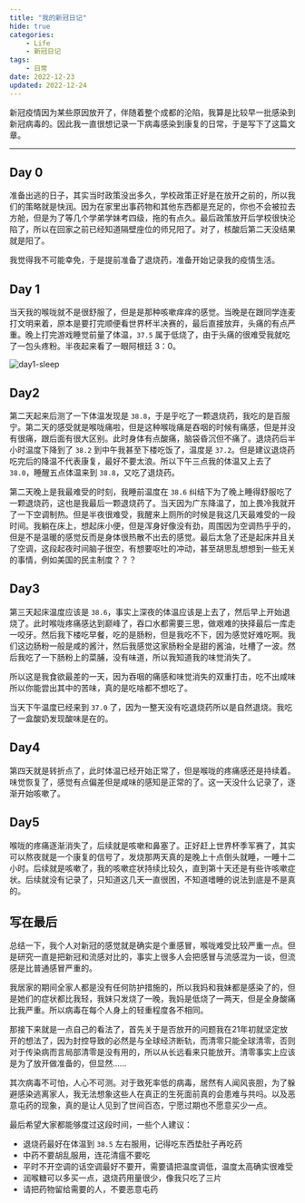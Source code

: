 ```yaml
---
title: "我的新冠日记"
hide: true
categories:
    - Life
    - 新冠日记
tags:
    - 日常
date: 2022-12-23
updated: 2022-12-24
---
```


新冠疫情因为某些原因放开了，伴随着整个成都的沦陷，我算是比较早一批感染到新冠病毒的。因此我一直很想记录一下病毒感染到康复的日常，于是写下了这篇文章。
<!-- more -->

---
## Day 0

准备出逃的日子，其实当时政策没出多久，学校政策正好是在放开之前的，所以我们的策略就是快润。因为在家里出事药物和其他东西都是充足的，你也不会被拉去方舱，但是为了等几个学弟学妹考四级，拖的有点久。最后政策放开后学校很快沦陷了，所以在回家之前已经知道隔壁座位的师兄阳了。对了，核酸后第二天没结果就是阳了。

我觉得我不可能幸免，于是提前准备了退烧药，准备开始记录我的疫情生活。

## Day 1

当天我的喉咙就不是很舒服了，但是是那种咳嗽痒痒的感觉。当晚是在跟同学连麦打文明来着，原本是要打完顺便看世界杯半决赛的，最后直接放弃，头痛的有点严重。晚上打完游戏睡觉前量了体温，`37.5` 属于低烧了，由于头痛的很难受我就吃了一包头疼粉。半夜起来看了一眼阿根廷 3：0。

![day1-sleep](https://img.inzamz.top/TyporaAutoUpload/day1-sleep.jpeg)

## Day2

第二天起来后测了一下体温发现是 `38.8`，于是乎吃了一颗退烧药，我吃的是百服宁。第二天的感受就是喉咙痛啦，但是这种喉咙痛是吞咽的时候有痛感，但是并没有很痛，跟后面有很大区别。此时身体有点酸痛，脑袋昏沉但不痛了。退烧药后半小时温度下降到了 `38.2` 到中午我甚至下楼吃饭了，温度是 `37.2`。但是建议退烧药吃完后的降温不代表康复，最好不要太浪。所以下午三点我的体温又上去了 `38.0`，睡醒五点体温来到 `38.8`，又吃了退烧药。

第二天晚上是我最难受的时刻，我睡前温度在 `38.6` 纠结下为了晚上睡得舒服吃了一颗退烧药，这也是我最后一颗退烧药了。当天因为广东降温了，加上畏冷我就开了一下空调制热。但是半夜很难受，我醒来上厕所的时候是我这几天最难受的一段时间。我躺在床上，想起床小便，但是浑身好像没有劲，周围因为空调热乎乎的，但是不是温暖的感觉反而是身体很热散不出去的感觉。最后太急了还是起床并且关了空调，这段起夜时间脑子很空，有想要呕吐的冲动，甚至胡思乱想想到一些无关的事情，例如美国的民主制度？？？

## Day3

第三天起床温度应该是 `38.6`，事实上深夜的体温应该是上去了，然后早上开始退烧了。此时喉咙疼痛感达到巅峰了，吞口水都需要三思，做艰难的抉择最后一库走一咬牙。然后我下楼吃早餐，吃的是肠粉，但是我吃不下，因为感觉好难吃啊。我们这边肠粉一般是咸的酱汁，然后我感觉这家肠粉全是甜的酱油，吐槽了一波。然后我吃了一下肠粉上的菜脯，没有味道，所以我知道我的味觉消失了。

所以这是我食欲最差的一天，因为吞咽的痛感和味觉消失的双重打击，吃不出咸味所以你能尝出其中的苦味，真的是吃啥都不想吃了。

当天下午温度已经来到 `37.0` 了，因为一整天没有吃退烧药所以是自然退烧。我吃了一盒酸奶发现酸味是在的。

## Day4

第四天就是转折点了，此时体温已经开始正常了，但是喉咙的疼痛感还是持续着。味觉恢复了，感觉有点偏差但是咸味的感知是正常的了。这一天没什么记录了，逐渐开始咳嗽了。

## Day5

喉咙的疼痛逐渐消失了，后续就是咳嗽和鼻塞了。正好赶上世界杯季军赛了，其实可以熬夜就是一个康复的信号了，发烧那两天真的是晚上十点倒头就睡，一睡十二小时。后续就是咳嗽了，我的咳嗽症状持续比较久，直到第十天还是有些许咳嗽症状。后续就没有记录了，只知道这几天一直很困，不知道嗜睡的说法到底是不是真的。

## 写在最后

总结一下，我个人对新冠的感觉就是确实是个重感冒，喉咙难受比较严重一点。但是研究一直是把新冠和流感对比的，事实上很多人会把感冒与流感混为一谈，但流感是比普通感冒严重的。

我居家的期间全家人都是没有任何防护措施的，所以我妈和我妹都是感染了的，但是她们的症状都比我轻，我妹只发烧了一晚，我妈是低烧了一两天，但是全身酸痛比我严重。所以病毒在每个人身上的轻重程度各不相同。

那接下来就是一点自己的看法了，首先关于是否放开的问题我在21年初就坚定放开的想法了，因为封控导致的必然是与全球经济断轨，而清零只能全球清零，否则对于传染病而言局部清零是没有用的，所以从长远看来只能放开。清零事实上应该是为了放开做准备的，但显然……

其次病毒不可怕，人心不可测。对于致死率低的病毒，居然有人闻风丧胆，为了躲避感染逃离家人，我无法想象这些人在真正的生死面前真的会患难与共吗。以及恶意屯药的现象，真的是让人见到了世间百态，宁愿过期也不愿意买少一点。

最后希望大家都能够度过这段时间，一些个人建议：

- 退烧药最好在体温到 `38.5` 左右服用，记得吃东西垫肚子再吃药
- 中药不要胡乱服用，连花清瘟不要吃
- 平时不开空调的话空调最好不要开，需要请把温度调低，温度太高确实很难受
- 润喉糖可以多买一点，退烧药用量很少，像我只吃了三片
- 请把药物留给需要的人，不要恶意屯药
